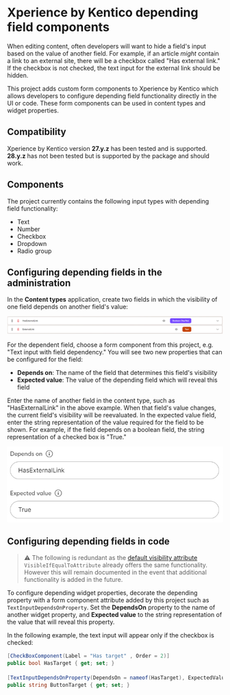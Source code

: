 # Xperience by Kentico depending field components

When editing content, often developers will want to hide a field's input based on the value of another field. For example, if an article _might_ contain a link to an external site, there will be a checkbox called "Has external link." If the checkbox is not checked, the text input for the external link should be hidden.

This project adds custom form components to Xperience by Kentico which allows developers to configure depending field functionality directly in the UI or code. These form components can be used in content types and widget properties.

## Compatibility

Xperience by Kentico version __27.y.z__ has been tested and is supported. __28.y.z__ has not been tested but is supported by the package and should work.

## Components

The project currently contains the following input types with depending field functionality:

- Text
- Number
- Checkbox
- Dropdown
- Radio group

## Configuring depending fields in the administration

In the __Content types__ application, create two fields in which the visibility of one field depends on another field's value:

![Content type fields](img/contenttype.png)

For the dependent field, choose a form component from this project, e.g. "Text input with field dependency." You will see two new properties that can be configured for the field:

- __Depends on__: The name of the field that determines this field's visibility
- __Expected value__: The value of the depending field which will reveal this field

Enter the name of another field in the content type, such as "HasExternalLink" in the above example. When that field's value changes, the current field's visibility will be reevaluated. In the expected value field, enter the string representation of the value required for the field to be shown. For example, if the field depends on a boolean field, the string representation of a checked box is "True."

![Content type fields](img/fieldconfig.png)

## Configuring depending fields in code

> :warning: The following is redundant as the [default visibility attribute](https://docs.xperience.io/xp/developers-and-admins/customization/extend-the-administration-interface/ui-form-components/ui-form-component-visibility-conditions#UIformcomponentvisibilityconditions-Defaultvisibilityconditions) `VisibleIfEqualToAttribute` already offers the same functionality. However this will remain documented in the event that additional functionality is added in the future.

To configure depending widget properties, decorate the depending property with a form component attribute added by this project such as `TextInputDependsOnProperty`. Set the __DependsOn__ property to the name of another widget property, and __Expected value__ to the string representation of the value that will reveal this property.

In the following example, the text input will appear only if the checkbox is checked:

```cs
[CheckBoxComponent(Label = "Has target" , Order = 2)]
public bool HasTarget { get; set; }

[TextInputDependsOnProperty(DependsOn = nameof(HasTarget), ExpectedValue = "True", Label = "Button target", Order = 3)]
public string ButtonTarget { get; set; }
``````
